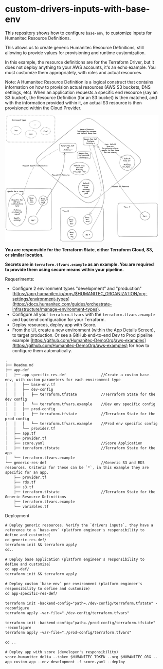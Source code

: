 # custom-drivers-inputs-with-base-env

This repository shows how to configure `base-env`, to customize inputs for Humanitec Resource Definitions.

This allows us to create generic Humanitec Resource Definitions, still allowing to provide values for provisioning and runtime customization.

In this example, the resource definitions are for the Terraform Driver, but it does not deploy anything to your AWS accounts, it's an echo example. You must customize them appropriately, with roles and actual resources.

Note: 
A Humanitec Resource Definition is a logical construct that contains information on how to provision actual resources (AWS S3 buckets, DNS settings, etc). When an application requests a specific end resource (say an S3 bucket), the Resource Definition (for an S3 bucket) is then matched, and with the information provided within it, an actual S3 resource is then provisioned within the Cloud Provider.

![Base env configuration](images/base-env.png) 

**You are responsible for the Terraform State, either Terraform Cloud, S3, or similar location.**

**Secrets are in `terraform.tfvars.example` as an example. You are required to provide them using secure means within your pipeline.**

Requeriments:
- Configure 2 environment types "development" and "production" [https://app.humanitec.io/orgs/$HUMANITEC_ORGANIZATION/org-settings/environment-types](https://docs.humanitec.com/guides/orchestrate-infrastructure/manage-environment-types).
- Configure all your `terraform.tfvars` with the `terraform.tfvars.example` and backend configuration for your Terraform.
- Deploy resources, deploy app with Score.
- From the UI, create a new environment (within the App Details Screen), to target production. Or see a GitHub end-to-end Dev to Prod pipeline example [https://github.com/Humanitec-DemoOrg/aws-examples](https://github.com/Humanitec-DemoOrg/aws-examples) for how to configure them automatically.

```
.
├── Readme.md
├── app-def
│   ├── app-specific-res-def                //Create a custom base-env, with custom parameters for each environment type
│   │   ├── base-env.tf
│   │   ├── dev-config
│   │   │   ├── terraform.tfstate           //Terraform State for the dev config
│   │   │   └── terraform.tfvars.example    //Dev env specific config
│   │   ├── prod-config
│   │   │   ├── terraform.tfstate           //Terraform State for the prod config
│   │   │   └── terraform.tfvars.example    //Prod env specific config
│   │   └── provider.tf
│   ├── app.tf
│   ├── provider.tf
│   ├── score.yaml                          //Score Application
│   ├── terraform.tfstate                   //Terraform State for the app
│   └── terraform.tfvars.example
└── generic-res-def                         //Generic S3 and RDS resources. Criteria for these can be `*`, in this example they are specific for an app.
    ├── provider.tf
    ├── rds.tf
    ├── s3.tf
    ├── terraform.tfstate                   //Terraform State for the Generic Resource Definitions
    ├── terraform.tfvars.example
    └── variables.tf
```

Deployment

```
# Deploy generic resources. Verify the `drivers inputs`, they have a reference to a `base-env` (platform engineer's responsibility to define and customize)
cd generic-res-def/
terraform init && terraform apply
cd..

# Deploy base application (platform engineer's responsibility to define and customize)
cd app-def/
terraform init && terraform apply

# Deploy custom `base-env` per environment (platform engineer's responsibility to define and customize)
cd app-specific-res-def/

terraform init -backend-config="path=./dev-config/terraform.tfstate" -reconfigure
terraform apply -var-file="./dev-config/terraform.tfvars"

terraform init -backend-config="path=./prod-config/terraform.tfstate" -reconfigure
terraform apply -var-file="./prod-config/terraform.tfvars"

cd ..

# Deploy app with score (developer's responsibility)
score-humanitec delta --token $HUMANITEC_TOKEN --org $HUMANITEC_ORG --app custom-app --env development -f score.yaml --deploy 

```
